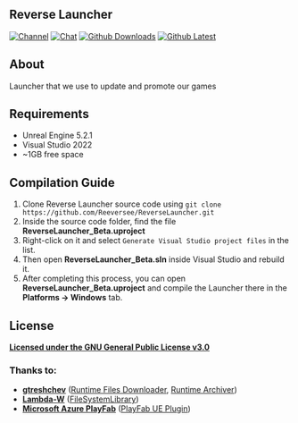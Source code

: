 ## Reverse Launcher
[![Channel](https://img.shields.io/badge/Channel-Telegram-blue.svg?color=%2364f573&style=for-the-badge)](https://t.me/reverseofficial)
[![Chat](https://img.shields.io/badge/Chat-Telegram-blue.svg?color=%2364f573&style=for-the-badge)](https://t.me/ReeverseChat)
[![Github Downloads](https://img.shields.io/github/downloads/Reeversee/ReverseLauncher/total.svg?color=%2364f573&style=for-the-badge)](https://github.com/Reeversee/ReverseLauncher/releases/)
[![Github Latest](https://img.shields.io/github/v/release/Reeversee/ReverseLauncher?display_name=tag&color=%2364f573&style=for-the-badge)](https://github.com/Reeversee/ReverseLauncher/releases/latest)

## About

Launcher that we use to update and promote our games

## Requirements

- Unreal Engine 5.2.1
- Visual Studio 2022
- ~1GB free space

## Compilation Guide

1. Clone Reverse Launcher source code using `git clone https://github.com/Reeversee/ReverseLauncher.git`
2. Inside the source code folder, find the file **ReverseLauncher_Beta.uproject**
3. Right-click on it and select `Generate Visual Studio project files` in the list.
4. Then open **ReverseLauncher_Beta.sln** inside Visual Studio and rebuild it.
5. After completing this process, you can open **ReverseLauncher_Beta.uproject** and compile the Launcher there in the **Platforms -> Windows** tab.

## License

**[Licensed under the GNU General Public License v3.0](https://github.com/Reeversee/ReverseLauncher/blob/default/LICENSE)**

### Thanks to:
- **[gtreshchev](https://github.com/gtreshchev)** ([Runtime Files Downloader](https://github.com/gtreshchev/RuntimeFilesDownloader), [Runtime Archiver](https://github.com/gtreshchev/RuntimeArchiver))
- **[Lambda-W](https://github.com/Lambda-W)** ([FileSystemLibrary](https://github.com/Lambda-W/FileSystemLibrary))
- **[Microsoft Azure PlayFab](https://playfab.com)** ([PlayFab UE Plugin](https://github.com/PlayFab/UnrealMarketplacePlugin))
